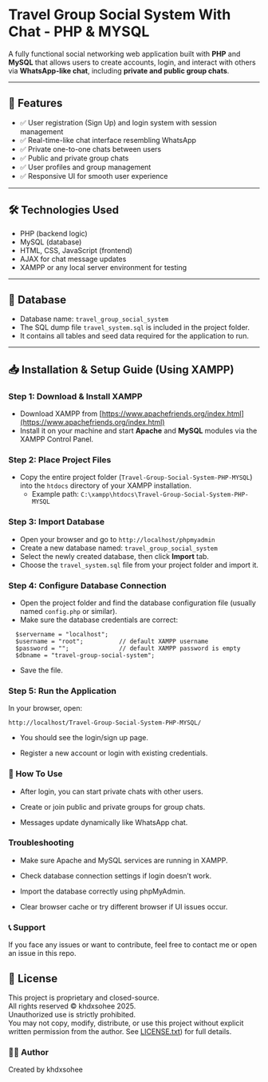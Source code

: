# Travel Group Social System With Chat - PHP & MYSQL

A fully functional social networking web application built with **PHP** and **MySQL** that allows users to create accounts, login, and interact with others via **WhatsApp-like chat**, including **private and public group chats**.

---

## 🚀 Features

- ✅ User registration (Sign Up) and login system with session management  
- ✅ Real-time-like chat interface resembling WhatsApp  
- ✅ Private one-to-one chats between users  
- ✅ Public and private group chats  
- ✅ User profiles and group management  
- ✅ Responsive UI for smooth user experience  

---

## 🛠️ Technologies Used

- PHP (backend logic)  
- MySQL (database)  
- HTML, CSS, JavaScript (frontend)  
- AJAX for chat message updates  
- XAMPP or any local server environment for testing  

---

## 💾 Database

- Database name: `travel_group_social_system`  
- The SQL dump file `travel_system.sql` is included in the project folder.  
- It contains all tables and seed data required for the application to run.

---

## 📥 Installation & Setup Guide (Using XAMPP)

### Step 1: Download & Install XAMPP
- Download XAMPP from [https://www.apachefriends.org/index.html](https://www.apachefriends.org/index.html)  
- Install it on your machine and start **Apache** and **MySQL** modules via the XAMPP Control Panel.

### Step 2: Place Project Files
- Copy the entire project folder (`Travel-Group-Social-System-PHP-MYSQL`) into the `htdocs` directory of your XAMPP installation.  
  - Example path: `C:\xampp\htdocs\Travel-Group-Social-System-PHP-MYSQL`

### Step 3: Import Database
- Open your browser and go to `http://localhost/phpmyadmin`  
- Create a new database named: `travel_group_social_system`  
- Select the newly created database, then click **Import** tab.  
- Choose the `travel_system.sql` file from your project folder and import it.

### Step 4: Configure Database Connection
- Open the project folder and find the database configuration file (usually named `config.php` or similar).  
- Make sure the database credentials are correct:
```
  $servername = "localhost";
  $username = "root";          // default XAMPP username
  $password = "";              // default XAMPP password is empty
  $dbname = "travel-group-social-system";
```

- Save the file.

### Step 5: Run the Application
In your browser, open:
```
http://localhost/Travel-Group-Social-System-PHP-MYSQL/
```
- You should see the login/sign up page.

- Register a new account or login with existing credentials.

### 🧩 How To Use
- After login, you can start private chats with other users.

- Create or join public and private groups for group chats.

- Messages update dynamically like WhatsApp chat.

### Troubleshooting
- Make sure Apache and MySQL services are running in XAMPP.

- Check database connection settings if login doesn’t work.

- Import the database correctly using phpMyAdmin.

- Clear browser cache or try different browser if UI issues occur.

### 📞 Support
If you face any issues or want to contribute, feel free to contact me or open an issue in this repo.


## 📃 License

This project is proprietary and closed-source.  
All rights reserved © khdxsohee 2025.   
Unauthorized use is strictly prohibited.  
You may not copy, modify, distribute, or use this project without explicit written permission from the author.
See [LICENSE.txt](https://github.com/khdxsohee/Travel-Group-Social-System-PHP-MYSQL/blob/main/LICENSE.TXT)) for full details.


### 👨‍💻 Author
Created by khdxsohee
